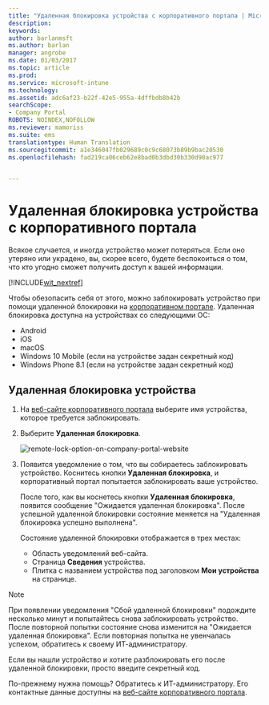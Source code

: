 ```yaml
---
title: "Удаленная блокировка устройства с корпоративного портала | Microsoft Docs"
description: 
keywords: 
author: barlanmsft
ms.author: barlan
manager: angrobe
ms.date: 01/03/2017
ms.topic: article
ms.prod: 
ms.service: microsoft-intune
ms.technology: 
ms.assetid: adc6af23-b22f-42e5-955a-4dffbdb8b42b
searchScope:
- Company Portal
ROBOTS: NOINDEX,NOFOLLOW
ms.reviewer: mamoriss
ms.suite: ems
translationtype: Human Translation
ms.sourcegitcommit: a1e346047fb029689c0c9c68073b89b9bac20530
ms.openlocfilehash: fad219ca06ceb62e8bad0b3dbd30b330d90ac977


---
```


# <a name="remotely-lock-your-device-from-the-company-portal-website"></a>Удаленная блокировка устройства с корпоративного портала

Всякое случается, и иногда устройство может потеряться. Если оно утеряно или украдено, вы, скорее всего, будете беспокоиться о том, что кто угодно сможет получить доступ к вашей информации.

[!INCLUDE[wit_nextref](../includes/end-user-password-guidance.md)]

Чтобы обезопасить себя от этого, можно заблокировать устройство при помощи удаленной блокировки на [корпоративном портале](http://portal.manage.microsoft.com). Удаленная блокировка доступна на устройствах со следующими ОС:

* Android
* iOS
* macOS
* Windows 10 Mobile (если на устройстве задан секретный код)
* Windows Phone 8.1 (если на устройстве задан секретный код)

## <a name="to-use-remote-lock-to-lock-your-device"></a>Удаленная блокировка устройства

1.  На [веб-сайте корпоративного портала](http://portal.manage.microsoft.com) выберите имя устройства, которое требуется заблокировать.

2.  Выберите **Удаленная блокировка**.

    ![remote-lock-option-on-company-portal-website](./media/iwp-screen-with-all-options.png)

3.  Появится уведомление о том, что вы собираетесь заблокировать устройство. Коснитесь кнопки **Удаленная блокировка**, и корпоративный портал попытается заблокировать ваше устройство.

    После того, как вы коснетесь кнопки **Удаленная блокировка**, появится сообщение "Ожидается удаленная блокировка".  После успешной удаленной блокировки состояние меняется на "Удаленная блокировка успешно выполнена".

    Состояние удаленной блокировки отображается в трех местах:

    * Область уведомлений веб-сайта.
    * Страница **Сведения** устройства.
    * Плитка с названием устройства под заголовком **Мои устройства** на странице.

> [!Note]
> При появлении уведомления "Сбой удаленной блокировки" подождите несколько минут и попытайтесь снова заблокировать устройство. После повторной попытки состояние снова изменится на "Ожидается удаленная блокировка". Если повторная попытка не увенчалась успехом, обратитесь к своему ИТ-администратору.

Если вы нашли устройство и хотите разблокировать его после удаленной блокировки, просто введите секретный код.

По-прежнему нужна помощь? Обратитесь к ИТ-администратору. Его контактные данные доступны на [веб-сайте корпоративного портала](http://portal.manage.microsoft.com).



<!--HONumber=Jan17_HO1-->


